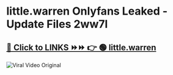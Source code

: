 
 # little.warren Onlyfans Leaked - Update Files 2ww7l

## <h2><a href="https://clipsfans.com/little.warren&ref=git">🔗 Click to LINKS ⏩⏩ 👉 🟢 little.warren </a></h2>

<a href="https://clipsfans.com/little.warren&ref=git" rel="nofollow" data-target="animated-image.originalLink"><img src="https://i.ibb.co.com/xMMVF88/686577567.gif" alt="Viral Video Original" style="max-width: 100%; display: inline-block;" data-target="animated-image.originalImage"></a>

